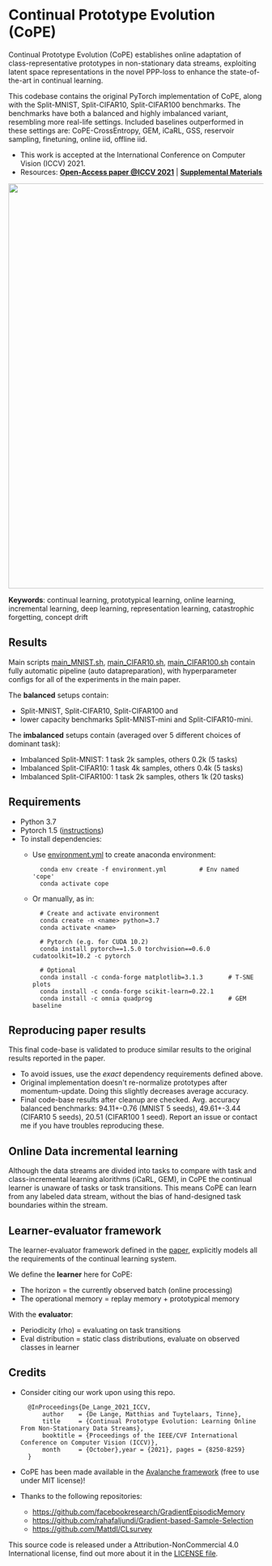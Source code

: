 # Continual Prototype Evolution (CoPE)

Continual Prototype Evolution (CoPE) establishes online adaptation of class-representative prototypes in non-stationary data streams, exploiting latent space representations in the novel PPP-loss to enhance the state-of-the-art in continual learning.

This codebase contains the original PyTorch implementation of CoPE, along with the Split-MNIST, Split-CIFAR10, Split-CIFAR100 benchmarks.
The benchmarks have both a balanced and highly imbalanced variant, resembling more real-life settings.
Included baselines outperformed in these settings are: CoPE-CrossEntropy, GEM, iCaRL, GSS, reservoir sampling, finetuning, online iid, offline iid.

- This work is accepted at the International Conference on Computer Vision (ICCV) 2021.
- Resources: **[Open-Access paper @ICCV 2021](https://openaccess.thecvf.com/content/ICCV2021/html/De_Lange_Continual_Prototype_Evolution_Learning_Online_From_Non-Stationary_Data_Streams_ICCV_2021_paper.html)** | **[Supplemental Materials](https://openaccess.thecvf.com/content/ICCV2021/supplemental/De_Lange_Continual_Prototype_Evolution_ICCV_2021_supplemental.pdf)**


<img src="CoPE_fig.png" width="800">

**Keywords**: continual learning, prototypical learning, online learning, incremental learning, deep learning, representation learning, catastrophic forgetting, concept drift


## Results
Main scripts [main_MNIST.sh](main_MNIST.sh), [main_CIFAR10.sh](main_CIFAR10.sh), [main_CIFAR100.sh](main_CIFAR100.sh)
contain fully automatic pipeline (auto datapreparation), with hyperparameter configs for all of the experiments in the main paper.

The **balanced** setups contain: 
- Split-MNIST, Split-CIFAR10, Split-CIFAR100 and 
- lower capacity benchmarks Split-MNIST-mini and Split-CIFAR10-mini.

The **imbalanced** setups contain (averaged over 5 different choices of dominant task):
- Imbalanced Split-MNIST: 1 task 2k samples, others 0.2k (5 tasks)
- Imbalanced Split-CIFAR10: 1 task 4k samples, others 0.4k (5 tasks)
- Imbalanced Split-CIFAR100: 1 task 2k samples, others 1k (20 tasks)

## Requirements
- Python 3.7
- Pytorch 1.5 ([instructions](https://pytorch.org/get-started/previous-versions/#v150))
- To install dependencies:
    - Use [environment.yml](environment.yml) to create anaconda environment:
        
            conda env create -f environment.yml         # Env named 'cope'
            conda activate cope
    - Or manually, as in:
    
            # Create and activate environment
            conda create -n <name> python=3.7
            conda activate <name>

            # Pytorch (e.g. for CUDA 10.2)
            conda install pytorch==1.5.0 torchvision==0.6.0 cudatoolkit=10.2 -c pytorch

            # Optional
            conda install -c conda-forge matplotlib=3.1.3       # T-SNE plots
            conda install -c conda-forge scikit-learn=0.22.1
            conda install -c omnia quadprog                     # GEM baseline

## Reproducing paper results
This final code-base is validated to produce similar results to the original results reported in the paper.
- To avoid issues, use the *exact* dependency requirements defined above.
- Original implementation doesn't re-normalize prototypes after momentum-update. Doing this slightly decreases average accuracy.
- Final code-base results after cleanup are checked. Avg. accuracy balanced benchmarks: 94.11+-0.76 (MNIST 5 seeds), 49.61+-3.44 (CIFAR10 5 seeds), 20.51 (CIFAR100 1 seed). 
Report an issue or contact me if you have troubles reproducing these.

## Online Data incremental learning
Although the data streams are divided into tasks to compare with task and class-incremental learning alorithms (iCaRL, GEM),
in CoPE the continual learner is unaware of tasks or task transitions.
This means CoPE can learn from any labeled data stream, without the bias of hand-designed task boundaries within the stream.


## Learner-evaluator framework
The learner-evaluator framework defined in the [paper](https://arxiv.org/pdf/2009.00919.pdf), explicitly models all the 
requirements of the continual learning system. 

We define the **learner** here for CoPE:
- The horizon = the currently observed batch (online processing)
- The operational memory = replay memory + prototypical memory

With the **evaluator**:
- Periodicity (rho) = evaluating on task transitions
- Eval distribution = static class distributions, evaluate on observed classes in learner


## Credits
- Consider citing our work upon using this repo.

        @InProceedings{De_Lange_2021_ICCV,
            author    = {De Lange, Matthias and Tuytelaars, Tinne},
            title     = {Continual Prototype Evolution: Learning Online From Non-Stationary Data Streams},
            booktitle = {Proceedings of the IEEE/CVF International Conference on Computer Vision (ICCV)},
            month     = {October},year = {2021}, pages = {8250-8259}
        }
- CoPE has been made available in the [Avalanche framework](https://github.com/ContinualAI/avalanche/) (free to use under MIT license)!
- Thanks to the following repositories:
    - https://github.com/facebookresearch/GradientEpisodicMemory
    - https://github.com/rahafaljundi/Gradient-based-Sample-Selection
    - https://github.com/Mattdl/CLsurvey

This source code is released under a Attribution-NonCommercial 4.0 International license, find out more about it in the [LICENSE file](LICENSE).
